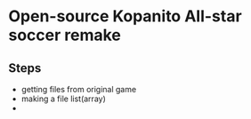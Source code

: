 # Open-source Kopanito All-star soccer remake
## Steps
- getting files from original game
- making a file list(array) 
- 
#